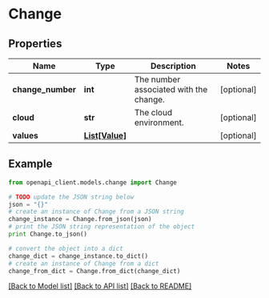 # Change


## Properties
Name | Type | Description | Notes
------------ | ------------- | ------------- | -------------
**change_number** | **int** | The number associated with the change. | [optional] 
**cloud** | **str** | The cloud environment. | [optional] 
**values** | [**List[Value]**](Value.md) |  | [optional] 

## Example

```python
from openapi_client.models.change import Change

# TODO update the JSON string below
json = "{}"
# create an instance of Change from a JSON string
change_instance = Change.from_json(json)
# print the JSON string representation of the object
print Change.to_json()

# convert the object into a dict
change_dict = change_instance.to_dict()
# create an instance of Change from a dict
change_from_dict = Change.from_dict(change_dict)
```
[[Back to Model list]](../README.md#documentation-for-models) [[Back to API list]](../README.md#documentation-for-api-endpoints) [[Back to README]](../README.md)


